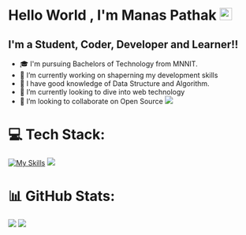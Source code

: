 # Hello World , I'm Manas Pathak <img src="https://media.giphy.com/media/hvRJCLFzcasrR4ia7z/giphy.gif" width="25px">

## I'm a Student, Coder, Developer and Learner!!
- 🎓 I'm pursuing Bachelors of Technology from MNNIT.
- 🔭 I’m currently working on shaperning my development skills
- 🥇 I have good knowledge of Data Structure and Algorithm.
- 🌱 I’m currently looking to dive into web technology
- 👯 I’m looking to collaborate on Open Source
<a href="https://github.com/404"><img src="https://user-images.githubusercontent.com/73097560/115834477-dbab4500-a447-11eb-908a-139a6edaec5c.gif"></a>

# 💻 Tech Stack:
[![My Skills](https://skillicons.dev/icons?i=git,c,cpp,js,html,css,react,vscode,&perline=8)](https://skillicons.dev)
<a href="https://github.com/404"><img src="https://user-images.githubusercontent.com/73097560/115834477-dbab4500-a447-11eb-908a-139a6edaec5c.gif"></a>

# 📊 GitHub Stats:
![](https://github-readme-streak-stats.herokuapp.com/?user=Manas-Pathak&theme=dark&hide_border=false)
![](https://github-readme-stats.vercel.app/api?username=Manas-Pathak&theme=dark&hide_border=false&include_all_commits=false&count_private=false)<br/>
